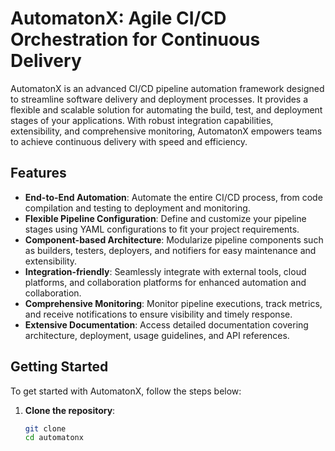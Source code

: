 # AutomatonX: Agile CI/CD Orchestration for Continuous Delivery

AutomatonX is an advanced CI/CD pipeline automation framework designed to streamline software delivery and deployment processes. It provides a flexible and scalable solution for automating the build, test, and deployment stages of your applications. With robust integration capabilities, extensibility, and comprehensive monitoring, AutomatonX empowers teams to achieve continuous delivery with speed and efficiency.

## Features

- **End-to-End Automation**: Automate the entire CI/CD process, from code compilation and testing to deployment and monitoring.
- **Flexible Pipeline Configuration**: Define and customize your pipeline stages using YAML configurations to fit your project requirements.
- **Component-based Architecture**: Modularize pipeline components such as builders, testers, deployers, and notifiers for easy maintenance and extensibility.
- **Integration-friendly**: Seamlessly integrate with external tools, cloud platforms, and collaboration platforms for enhanced automation and collaboration.
- **Comprehensive Monitoring**: Monitor pipeline executions, track metrics, and receive notifications to ensure visibility and timely response.
- **Extensive Documentation**: Access detailed documentation covering architecture, deployment, usage guidelines, and API references.

## Getting Started

To get started with AutomatonX, follow the steps below:

1. **Clone the repository**: 
   ```bash
   git clone
   cd automatonx
  ```
